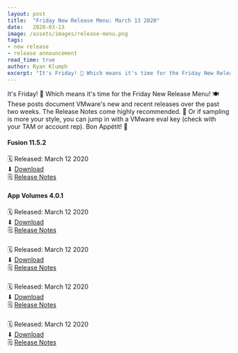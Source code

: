 ```yaml
---
layout: post
title:  "Friday New Release Menu: March 13 2020"
date:   2020-03-13
image: /assets/images/release-menu.png
tags:
- new release
- release announcement
read_time: true
author: Ryan Klumph
excerpt: "It's Friday! 🎉 Which means it's time for the Friday New Release Menu! 🍽 These posts document VMware's new and recent releases over the past two weeks. The Release Notes come highly recommended. Or if sampling is more your style, you can jump in with a VMware eval key (check with your TAM or account rep). Bon Appétit!"
---
```

It's Friday! 🎉 Which means it's time for the Friday New Release Menu! 🍽 These posts document VMware's new and recent releases over the past two weeks.
The Release Notes come highly recommended. 🍿
Or if sampling is more your style, you can jump in with a VMware eval key (check with your TAM or account rep). Bon Appétit! 🥘


#### Fusion 11.5.2
🗓 Released: March 12 2020  
⬇ [Download](https://my.vmware.com/en/web/vmware/info/slug/desktop_end_user_computing/vmware_fusion/11_0)  
🗒 [Release Notes](https://docs.vmware.com/en/VMware-Fusion/11.5.0/rn/VMware-Fusion-1152-Release-Notes.html)  

#### App Volumes 4.0.1
🗓 Released: March 12 2020  
⬇ [Download](https://my.vmware.com/group/vmware/info/slug/desktop_end_user_computing/vmware_app_volumes/4_x)  
🗒 [Release Notes](https://docs.vmware.com/en/VMware-App-Volumes/4.0.1/rn/vmware-app-volumes-4u1-release-notes.html)  

####  
🗓 Released: March 12 2020  
⬇ [Download](https://my.vmware.com/group/vmware/info/slug/desktop_end_user_computing/vmware_app_volumes/4_x)  
🗒 [Release Notes](https://docs.vmware.com/en/VMware-App-Volumes/4.0.1/rn/vmware-app-volumes-4u1-release-notes.html)  

####  
🗓 Released: March 12 2020  
⬇ [Download](https://my.vmware.com/group/vmware/info/slug/desktop_end_user_computing/vmware_app_volumes/4_x)  
🗒 [Release Notes](https://docs.vmware.com/en/VMware-App-Volumes/4.0.1/rn/vmware-app-volumes-4u1-release-notes.html)  

####  
🗓 Released: March 12 2020  
⬇ [Download](https://my.vmware.com/group/vmware/info/slug/desktop_end_user_computing/vmware_app_volumes/4_x)  
🗒 [Release Notes](https://docs.vmware.com/en/VMware-App-Volumes/4.0.1/rn/vmware-app-volumes-4u1-release-notes.html)  
